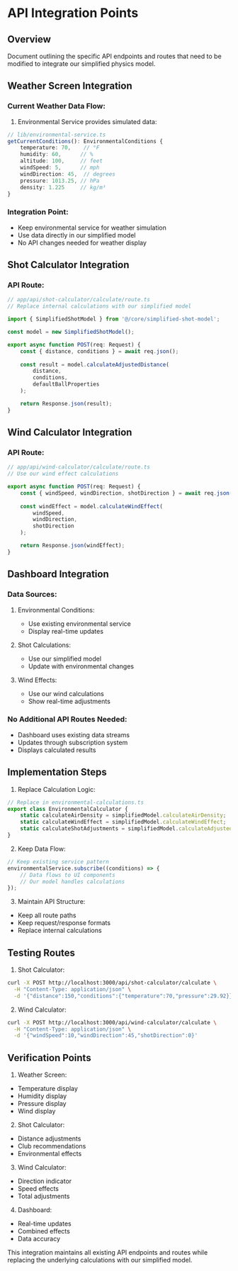 # API Integration Points

## Overview
Document outlining the specific API endpoints and routes that need to be modified to integrate our simplified physics model.

## Weather Screen Integration

### Current Weather Data Flow:
1. Environmental Service provides simulated data:
```typescript
// lib/environmental-service.ts
getCurrentConditions(): EnvironmentalConditions {
    temperature: 70,    // °F
    humidity: 60,      // %
    altitude: 100,     // feet
    windSpeed: 5,      // mph
    windDirection: 45,  // degrees
    pressure: 1013.25, // hPa
    density: 1.225     // kg/m³
}
```

### Integration Point:
- Keep environmental service for weather simulation
- Use data directly in our simplified model
- No API changes needed for weather display

## Shot Calculator Integration

### API Route:
```typescript
// app/api/shot-calculator/calculate/route.ts
// Replace internal calculations with our simplified model

import { SimplifiedShotModel } from '@/core/simplified-shot-model';

const model = new SimplifiedShotModel();

export async function POST(req: Request) {
    const { distance, conditions } = await req.json();
    
    const result = model.calculateAdjustedDistance(
        distance,
        conditions,
        defaultBallProperties
    );

    return Response.json(result);
}
```

## Wind Calculator Integration

### API Route:
```typescript
// app/api/wind-calculator/calculate/route.ts
// Use our wind effect calculations

export async function POST(req: Request) {
    const { windSpeed, windDirection, shotDirection } = await req.json();
    
    const windEffect = model.calculateWindEffect(
        windSpeed,
        windDirection,
        shotDirection
    );

    return Response.json(windEffect);
}
```

## Dashboard Integration

### Data Sources:
1. Environmental Conditions:
   - Use existing environmental service
   - Display real-time updates

2. Shot Calculations:
   - Use our simplified model
   - Update with environmental changes

3. Wind Effects:
   - Use our wind calculations
   - Show real-time adjustments

### No Additional API Routes Needed:
- Dashboard uses existing data streams
- Updates through subscription system
- Displays calculated results

## Implementation Steps

1. Replace Calculation Logic:
```typescript
// Replace in environmental-calculations.ts
export class EnvironmentalCalculator {
    static calculateAirDensity = simplifiedModel.calculateAirDensity;
    static calculateWindEffect = simplifiedModel.calculateWindEffect;
    static calculateShotAdjustments = simplifiedModel.calculateAdjustedDistance;
}
```

2. Keep Data Flow:
```typescript
// Keep existing service pattern
environmentalService.subscribe((conditions) => {
    // Data flows to UI components
    // Our model handles calculations
});
```

3. Maintain API Structure:
- Keep all route paths
- Keep request/response formats
- Replace internal calculations

## Testing Routes

1. Shot Calculator:
```bash
curl -X POST http://localhost:3000/api/shot-calculator/calculate \
  -H "Content-Type: application/json" \
  -d '{"distance":150,"conditions":{"temperature":70,"pressure":29.92}}'
```

2. Wind Calculator:
```bash
curl -X POST http://localhost:3000/api/wind-calculator/calculate \
  -H "Content-Type: application/json" \
  -d '{"windSpeed":10,"windDirection":45,"shotDirection":0}'
```

## Verification Points

1. Weather Screen:
- Temperature display
- Humidity display
- Pressure display
- Wind display

2. Shot Calculator:
- Distance adjustments
- Club recommendations
- Environmental effects

3. Wind Calculator:
- Direction indicator
- Speed effects
- Total adjustments

4. Dashboard:
- Real-time updates
- Combined effects
- Data accuracy

This integration maintains all existing API endpoints and routes while replacing the underlying calculations with our simplified model.
